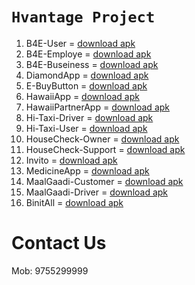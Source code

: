 # **`Hvantage Project`**
 1. B4E-User = [download apk](https://github.com/DeveloperDen/project_details/blob/master/apk/b4euser.apk?raw=true) 
 2. B4E-Employe = [download apk](https://github.com/DeveloperDen/project_details/blob/master/apk/b4eemploye.apk?raw=true)
 3. B4E-Buseiness = [download apk](https://github.com/DeveloperDen/project_details/blob/master/apk/b4ebussiness.apk?raw=true)
 4. DiamondApp = [download apk](https://github.com/DeveloperDen/project_details/blob/master/apk/diamondapp.apk?raw=true)
 5. E-BuyButton = [download apk](https://github.com/DeveloperDen/project_details/blob/master/apk/e-buyButton.apk?raw=true)
 6. HawaiiApp = [download apk](https://github.com/DeveloperDen/project_details/blob/master/apk/hawaii.apk?raw=true)
 7. HawaiiPartnerApp = [download apk](https://github.com/DeveloperDen/project_details/blob/master/apk/hawaii-partner.apk?raw=true)
 8. Hi-Taxi-Driver = [download apk](https://github.com/DeveloperDen/project_details/blob/master/apk/hitaxi-driver.apk?raw=true)
 9. Hi-Taxi-User = [download apk](https://github.com/DeveloperDen/project_details/blob/master/apk/hitaxi-user.apk?raw=true)
 10. HouseCheck-Owner = [download apk](https://github.com/DeveloperDen/project_details/blob/master/apk/HomeCheckOwner.apk?raw=true)
 11. HouseCheck-Support = [download apk](https://github.com/DeveloperDen/project_details/blob/master/apk/HomeCheckSupport.apk?raw=true)
 12. Invito = [download apk](https://github.com/DeveloperDen/project_details/blob/master/apk/invito.apk?raw=true)
 13. MedicineApp = [download apk](https://github.com/DeveloperDen/project_details/blob/master/apk/medicineapp.apk?raw=true)
 14. MaalGaadi-Customer = [download apk](https://github.com/DeveloperDen/project_details/blob/master/apk/maadlaadi-user.apk?raw=true)
 15. MaalGaadi-Driver = [download apk](https://github.com/DeveloperDen/project_details/blob/master/apk/maalgaadi-driver.apk?raw=true)
 16. BinitAll = [download apk](https://github.com/DeveloperDen/project_details/blob/master/apk/BinitAll.apk?raw=true)
 
 # Contact Us
 
 Mob: 9755299999
